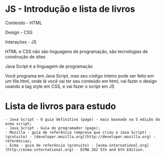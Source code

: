# JS - Introdução e lista de livros


Conteúdo - HTML

Design - CSS

Interações - JS

HTML e CSS não são linguagens de programação, são tecnologias de construção de sites

Java Script é a linguagem de programação

Você programa em Java Script, mas seu código inteiro pode ser feito em um file.html, onde lá você vai ter seu conteúdo em html, vai fazer o design usando a tag style em CSS, e vai fazer o script em JS

# Lista de livros para estudo

    - Java Script - O guia definitivo (pago) - mais baseado na 5 edição do ecma script;
    - Java Script - Guia do programador (pago);
    - Mozilla - guia de referência (empresa que criou o Java Script) - (gratuito) - [developer.mozilla.org](http://developer.mozilla.org) - referências;
    - Ecma - guia de referência (gratuito) - [ecma-international.org](http://ecma-international.org) - ECMA 262 5th and 6th Edition.